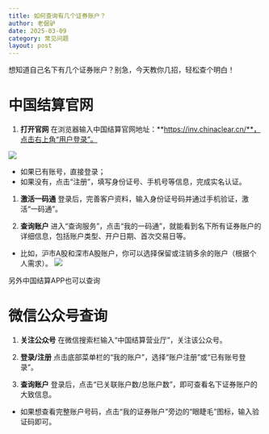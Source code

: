 ```yaml
---
title: 如何查询有几个证券账户？
author: 老倔驴
date: 2025-03-09
category: 常见问题
layout: post
---
```


想知道自己名下有几个证券账户？别急，今天教你几招，轻松查个明白！

# **中国结算官网**
1. **打开官网**
在浏览器输入中国结算官网地址：**https://inv.chinaclear.cn/**，点击右上角“用户登录”。

![](https://new-notion-1315843248.cos.ap-guangzhou.myqcloud.com/wechat/e4ffcc79-83f7-43e1-a346-b9e59f49cdae.jpg)
- 如果已有账号，直接登录；
- 如果没有，点击“注册”，填写身份证号、手机号等信息，完成实名认证。

1. **激活一码通**
登录后，完善客户资料，输入身份证号码并通过手机验证，激活“一码通”。


1. **查询账户**
进入“查询服务”，点击“我的一码通”，就能看到名下所有证券账户的详细信息，包括账户类型、开户日期、首次交易日等。

- 比如，沪市A股和深市A股账户，你可以选择保留或注销多余的账户（根据个人需求）。
![](https://new-notion-1315843248.cos.ap-guangzhou.myqcloud.com/wechat/31dd755c-23ad-451f-9739-fcb66c951ce9.jpg)

另外中国结算APP也可以查询

# **微信公众号查询**
1. **关注公众号**
在微信搜索栏输入“中国结算营业厅”，关注该公众号。


1. **登录/注册**
点击底部菜单栏的“我的账户”，选择“账户注册”或“已有账号登录”。


1. **查询账户**
登录后，点击“已关联账户数/总账户数”，即可查看名下证券账户的大致信息。

- 如果想查看完整账户号码，点击“我的证券账户”旁边的“眼睫毛”图标，输入验证码即可。
